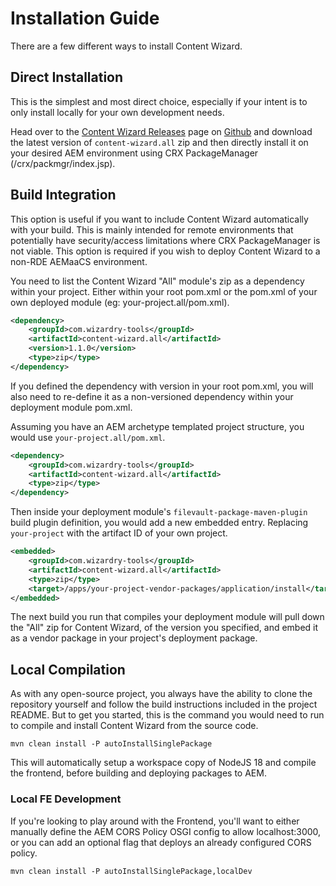 # Installation Guide

There are a few different ways to install Content Wizard.


## Direct Installation

This is the simplest and most direct choice, especially if your intent is to only install locally for your own development needs.

Head over to the [Content Wizard Releases](https://github.com/wizardry-tools/content-wizard/releases) page on [Github](https://github.com/wizardry-tools/content-wizard) and download the latest version of `content-wizard.all` zip and then directly install it on your desired AEM environment using CRX PackageManager (/crx/packmgr/index.jsp).


## Build Integration

This option is useful if you want to include Content Wizard automatically with your build. This is mainly intended for remote environments that potentially have security/access limitations where CRX PackageManager is not viable. This option is required if you wish to deploy Content Wizard to a non-RDE AEMaaCS environment.

You need to list the Content Wizard "All" module's zip as a dependency within your project. Either within your root pom.xml or the pom.xml of your own deployed module (eg: your-project.all/pom.xml).

```xml
<dependency>
    <groupId>com.wizardry-tools</groupId>
    <artifactId>content-wizard.all</artifactId>
    <version>1.1.0</version>
    <type>zip</type>
</dependency>
```

If you defined the dependency with version in your root pom.xml, you will also need to re-define it as a non-versioned dependency within your deployment module pom.xml.

Assuming you have an AEM archetype templated project structure, you would use `your-project.all/pom.xml`.

```xml
<dependency>
    <groupId>com.wizardry-tools</groupId>
    <artifactId>content-wizard.all</artifactId>
    <type>zip</type>
</dependency>
```

Then inside your deployment module's `filevault-package-maven-plugin` build plugin definition, you would add a new embedded entry. Replacing `your-project` with the artifact ID of your own project.

```xml
<embedded>
    <groupId>com.wizardry-tools</groupId>
    <artifactId>content-wizard.all</artifactId>
    <type>zip</type>
    <target>/apps/your-project-vendor-packages/application/install</target>
</embedded>
```

The next build you run that compiles your deployment module will pull down the "All" zip for Content Wizard, of the version you specified, and embed it as a vendor package in your project's deployment package. 


## Local Compilation

As with any open-source project, you always have the ability to clone the repository yourself and follow the build instructions included in the project README. But to get you started, this is the command you would need to run to compile and install Content Wizard from the source code.

```shell
mvn clean install -P autoInstallSinglePackage
```

This will automatically setup a workspace copy of NodeJS 18 and compile the frontend, before building and deploying packages to AEM.

### Local FE Development

If you're looking to play around with the Frontend, you'll want to either manually define the AEM CORS Policy OSGI config to allow localhost:3000, or you can add an optional flag that deploys an already configured CORS policy.

```shell
mvn clean install -P autoInstallSinglePackage,localDev
```